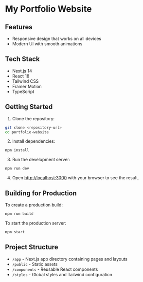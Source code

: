 # My Portfolio Website


## Features

- Responsive design that works on all devices
- Modern UI with smooth animations

## Tech Stack

- Next.js 14
- React 18
- Tailwind CSS
- Framer Motion
- TypeScript

## Getting Started

1. Clone the repository:
```bash
git clone <repository-url>
cd portfolio-website
```

2. Install dependencies:
```bash
npm install
```

3. Run the development server:
```bash
npm run dev
```

4. Open [http://localhost:3000](http://localhost:3000) with your browser to see the result.

## Building for Production

To create a production build:

```bash
npm run build
```

To start the production server:

```bash
npm start
```

## Project Structure

- `/app` - Next.js app directory containing pages and layouts
- `/public` - Static assets
- `/components` - Reusable React components
- `/styles` - Global styles and Tailwind configuration

